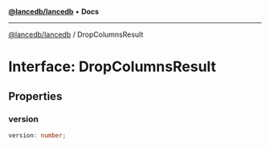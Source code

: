 [**@lancedb/lancedb**](../README.md) • **Docs**

***

[@lancedb/lancedb](../globals.md) / DropColumnsResult

# Interface: DropColumnsResult

## Properties

### version

```ts
version: number;
```
